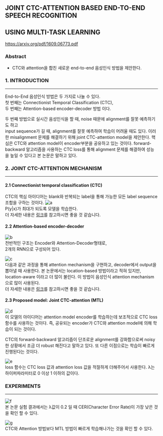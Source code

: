 ## JOINT CTC-ATTENTION BASED END-TO-END SPEECH RECOGNITION 
## USING MULTI-TASK LEARNING
https://arxiv.org/pdf/1609.06773.pdf

### Abstract

- CTC와 attention을 합친 새로운 end-to-end 음성인식 방법을 제안한다. 

### 1. INTRODUCTION
---
End-to-End 음성인식 방법은 두 가지로 나눌 수 있다.  
첫 번째는 Connectionist Temporal Classification (CTC),  
두 번째는 Attention-based encoder-decoder 방법 이다.  

두 번째 방법으로 실시간 음성인식을 할 때, noise 때문에 alignment를 잘못 예측하기도 하고  
input sequence가 길 때, alignment를 잘못 예측하여 학습이 어려울 때도 있다. 
이러한 misalignment 문제를 해결하기 위해 joint CTC-attention model을 제안한다.
핵심은 CTC와 attention model이 encoder부분을 공유하고 있는 것이다.
forward-backward 알고리즘을 사용하는 CTC loss를 통해 alignment 문제를 해결하여 성능을 높일 수 있다고 본 논문은 말하고 있다.

### 2. JOINT CTC-ATTENTION MECHANISM
---
#### 2.1 Connectionist temporal classification (CTC)
CTC의 핵심 아이디어는 blank와 반복되는 label을 통해 가능한 
모든 label sequence 조합을 구하는 것이다.
![a](https://user-images.githubusercontent.com/54731898/104768730-78a77380-57b1-11eb-94ee-be13ae75fef6.PNG)  
P(y|x)가 최대가 되도록 모델을 학습한다.  
더 자세한 내용은 [링크](https://github.com/hasangchun/Paper-Review/blob/main/Review/Connectionist%20Temporal%20Classification.pdf)를 참고하시면 좋을 것 같습니다.  


#### 2.2 Attention-based encoder-decoder
![b](https://user-images.githubusercontent.com/54731898/104768735-7a713700-57b1-11eb-9a2e-d4ab72d7257a.PNG)  
전반적인 구조는 Encoder와 Attention-Decoder형태로,  
2개의 RNN으로 구성되어 있다.  

![c](https://user-images.githubusercontent.com/54731898/104768737-7ba26400-57b1-11eb-9d2a-a652243a2c62.PNG)  
다음과 같은 과정을 통해 attention mechanism을 구현하고, decoder에서 output을 뽑아낼 때 사용한다.
본 논문에서는 location-based 방법이라고 적혀 있지만, location-aware 이라고 더 많이 불린다.
이 방법이 음성인식 attention mechanism으로 많이 사용된다.  
더 자세한 내용은 [링크](https://github.com/hasangchun/Paper-Review/blob/main/Review/Attention-Based%20Models%20for%20Speech%20Recognition.md)를 참고하시면 좋을 것 같습니다.  

#### 2.3 Proposed model: Joint CTC-attention (MTL)
![d](https://user-images.githubusercontent.com/54731898/104768782-91b02480-57b1-11eb-9bbe-8f99e4e5e4db.PNG)  
이 모델의 아이디어는 attention model encoder를 학습하는데 보조적으로 CTC loss 함수를 사용하는 것이다. 즉, 공유되는 encoder가 CTC와 attention model에 의해 학습이 되는 것이다.

CTC의 forward-backward 알고리즘이 단조로운 alignment를 강화함으로써 noisy한 상황에서 조금 더 robust 해진다고 말하고 있다. 또 다른 이점으로는 학습이 빠르게 진행된다는 것이다.

![e](https://user-images.githubusercontent.com/54731898/104768786-92e15180-57b1-11eb-9651-952dd8a8973f.PNG)  
loss 함수는 CTC loss 값과 attention loss 값을 적절하게 더해주어서 사용한다.
λ는 하이퍼파라미터로 0 이상 1 이하의 값이다.

### EXPERIMENTS
---
![f](https://user-images.githubusercontent.com/54731898/104768794-94ab1500-57b1-11eb-8bb5-eb07f4910892.PNG)  
본 논문 실험 결과에서는 λ값이 0.2 일 때 
CER(Character Error Rate)이 가장 낮은 것을 확인 할 수 있다.  

![g](https://user-images.githubusercontent.com/54731898/104768799-95dc4200-57b1-11eb-913f-68e62d1dfd6a.PNG)  
CTC와 Attention 방법보다 MTL 방법이 빠르게 학습해나가는 것을 확인 할 수 있다.


